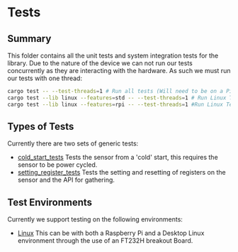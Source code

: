 # Tests

## Summary

This folder contains all the unit tests and system integration tests for the library.
Due to the nature of the device we can not run our tests concurrently as they are
interacting with the hardware. As such we must run our tests with one thread:

```bash
cargo test -- --test-threads=1 # Run all tests (Will need to be on a Pi with MCUs and others plugged in)
cargo test --lib linux --features=std -- --test-threads=1 # Run Linux Tests using FTD232
cargo test --lib linux --features=rpi -- --test-threads=1 #Run Linux Tests using Raspberry Pi I2C
```

## Types of Tests

Currently there are two sets of generic tests:

- [cold_start_tests](./generic_cold_start_tests.rs) Tests the sensor from a 'cold' start,
this requires the sensor to be power cycled.
- [setting_register_tests](./generic_setting_registers_tests.rs) Tests the setting and
resetting of registers on the sensor and the API for gathering.

## Test Environments

Currently we support testing on the following environments:

- [Linux](./linux/) This can be with both a Raspberry Pi and a Desktop Linux environment through the use of an FT232H breakout Board.
